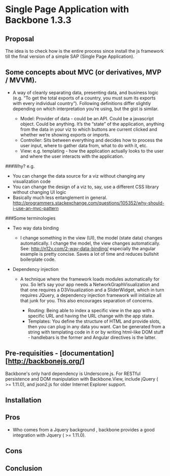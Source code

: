 # Single Page Application with Backbone 1.3.3

## Proposal

The idea is to check how is the entire process since install the js framework till the final version
of a simple SAP (Single Page Application).

## Some concepts about MVC (or derivatives, MVP / MVVM).

* A way of cleanly separating data, presenting data, and business logic (e.g. “To get the total exports of a country, you must sum its exports with every individual country”). Following definitions differ slightly depending on which interpretation you’re using, but the gist is similar.

	+ Model: Provider of data - could be an API. Could be a javascript object. Could be anything. It’s the “state” of the application, anything from the data in your viz to which buttons are current clicked and whether we’re showing exports or imports.
	+ Controller: Sits between everything and decides how to process the user input, where to gather data from, what to do with it, etc.
	+ View: e.g. templating - how the application actually looks to the user and where the user interacts with the application.

###Why? e.g.

* You can change the data source for a viz without changing any visualization code
* You can change the design of a viz to, say, use a different CSS library without changing UI logic
* Basically much less entanglement in general. http://programmers.stackexchange.com/questions/105352/why-should-i-use-an-mvc-pattern

###Some terminologies

* Two way data binding
	- I change something in the view (UI), the model (state data) changes automatically. I change the model, the view changes automatically. See: http://n12v.com/2-way-data-binding/ especially the angular example is pretty concise. Saves a lot of time and reduces bullshit boilerplate code.

* Dependency injection
	- A technique where the framework loads modules automatically for you. So let’s say your app needs a NetworkGraphVisualization and that one requires a D3Visualization and a SliderWidget, which in turn requires JQuery, a dependency injection framework will initialize all that junk for you. This also encourages separation of concerns.

		+ Routing: Being able to index a specific view in the app with a specific URL and having the URL change with the app state.
		+ Templates: You define the structure of HTML and provide slots, then you can plug in any data you want. Can be generated from a string with templating code in it or by writing html-like DOM stuff - handlebars is the former and Angular directives is the latter.


## Pre-requisities - [documentation][http://backbonejs.org/]

Backbone's only hard dependency is Underscore.js. 
For RESTful persistence and DOM manipulation with Backbone.View, include jQuery ( >= 1.11.0), and json2.js for older Internet Explorer support. 


## Installation


## Pros
- Who comes from a Jquery background , backbone provides a good integration with Jquery ( >= 1.11.0). 

## Cons


## Conclusion
